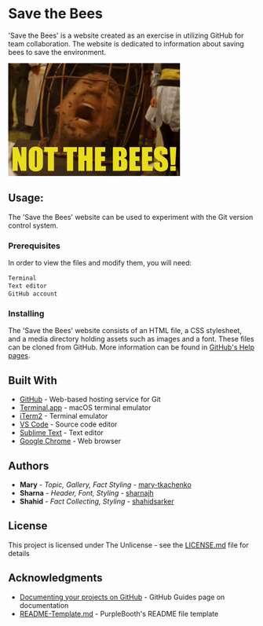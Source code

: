 # Save the Bees

'Save the Bees' is a website created as an exercise in utilizing GitHub for team collaboration. The website is dedicated to information about saving bees to save the environment.

![Save the Bees!](media/bees.gif)

## Usage:

The 'Save the Bees' website can be used to experiment with the Git version control system.

### Prerequisites

In order to view the files and modify them, you will need: 

```
Terminal
Text editor
GitHub account
```

### Installing

The 'Save the Bees' website consists of an HTML file, a CSS stylesheet, and a media directory holding assets such as images and a font. These files can be cloned from GitHub. More information can be found in [GitHub's Help pages](https://help.github.com/articles/cloning-a-repository/).


## Built With

* [GitHub](http://github.com) - Web-based hosting service for Git
* [Terminal.app](https://support.apple.com/guide/terminal/welcome/mac) - macOS terminal emulator
* [iTerm2](https://www.iterm2.com/) - Terminal emulator
* [VS Code](https://code.visualstudio.com/) - Source code editor
* [Sublime Text](https://www.sublimetext.com/) - Text editor
* [Google Chrome](https://www.google.com/chrome/) - Web browser

## Authors

* **Mary** - *Topic, Gallery, Fact Styling* - [mary-tkachenko](https://github.com/mary-tkachenko)
* **Sharna** - *Header, Font, Styling* - [sharnajh](https://github.com/sharnajh)
* **Shahid** - *Fact Collecting, Styling* - [shahidsarker](https://github.com/shahidsarker/)


## License

This project is licensed under The Unlicense - see the [LICENSE.md](LICENSE.md) file for details

## Acknowledgments

* [Documenting your projects on GitHub](https://guides.github.com/features/wikis/) - GitHub Guides page on documentation
* [README-Template.md](https://gist.github.com/PurpleBooth/109311bb0361f32d87a2) - PurpleBooth's README file template
